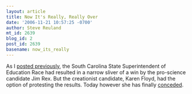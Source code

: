 ```yaml
---
layout: article
title: Now It's Really, Really Over
date: '2006-11-21 10:57:25 -0700'
author: Steve Reuland
mt_id: 2639
blog_id: 2
post_id: 2639
basename: now_its_really
---
```

As I [posted previously](http://www.pandasthumb.org/archives/2006/11/finally_south_c.html), the South Carolina State Superintendent of Education Race had resulted in a narrow sliver of a win by the pro-science candidate Jim Rex.  But the creationist candidate, Karen Floyd, had the option of protesting the results.  Today however she has finally [conceded](http://www.goupstate.com/apps/pbcs.dll/article?AID=/20061121/APN/611211980&amp;Login=1).
